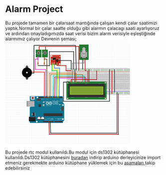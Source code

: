 # Alarm Project
Bu projede tamamen bir çalarsaat mantığında çalışan kendi çalar saatimizi yaptık.Normal bir çalar saatte olduğu gibi alarmın çalacagı saati ayarlıyoruz ve ardından onayladıgımızda saat verisi bizim alarm verisiyle eşleştiğinde alarmımız çalıyor
Devrenin şeması;
<img src='https://github.com/yunusaltuntas/arduino-project/blob/master/alarm%20clock/Ekran%20Al%C4%B1nt%C4%B1s%C4%B1.PNG' width='400'>

Bu projede rtc modul kullanıldı.Bu modul için ds1302 kütüphanesi kullanıldı.Ds1302 kütüphanesini [buradan](https://github.com/yunusaltuntas/arduino-project/blob/master/alarm%20clock/DS1302.zip) indirip arduino derleyicinize import etmeniz gerekmekte arduino kütüphane yüklemek için bu [ aşamaları ](http://www.cazda.com/arduinoya-kutuphane-nasil-eklenir/) takip edebilirsiniz


